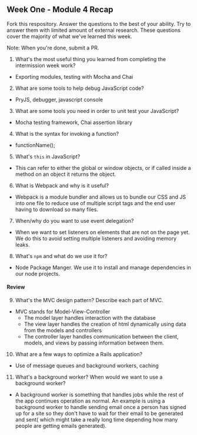 ## Week One - Module 4 Recap

Fork this respository. Answer the questions to the best of your ability. Try to answer them with limited amount of external research. These questions cover the majority of what we've learned this week.

Note: When you're done, submit a PR.

1. What's the most useful thing you learned from completing the intermission week work?
  - Exporting modules, testing with Mocha and Chai
2. What are some tools to help debug JavaScript code?
  - PryJS, debugger, javascript console
3. What are some tools you need in order to unit test your JavaScript?
  - Mocha testing framework, Chai assertion library
4. What is the syntax for invoking a function?
  - functionName();
5. What's `this` in JavaScript?
  - This can refer to either the global or window objects, or if called inside a method on an object it returns the object.
6. What is Webpack and why is it useful?
  - Webpack is a module bundler and allows us to bundle our CSS and JS into one file to reduce use of multiple script tags and the end user having to download so many files.
7. When/why do you want to use event delegation?
  - When we want to set listeners on elements that are not on the page yet. We do this to avoid setting multiple listeners and avoiding memory leaks.
8. What's `npm` and what do we use it for?
  - Node Package Manger. We use it to install and manage dependencies in our node projects.

#### Review  
9. What's the MVC design pattern? Describe each part of MVC.
  - MVC stands for Model-View-Controller
    - The model layer handles interaction with the database
    - The view layer handles the creation of html dynamically using data from the models and controllers
    - The controller layer handles communication between the client, models, and views by passing information between them.

10. What are a few ways to optimize a Rails application?
  - Use of message queues and background workers, caching
11. What's a background worker? When would we want to use a background worker?
  - A background worker is something that handles jobs while the rest of the app continues operation as normal. An example is using a background worker to handle sending email once a person has signed up for a site so they don't have to wait for their email to be generated and sent( which might take a really long time depending how many people are getting emails generated).
